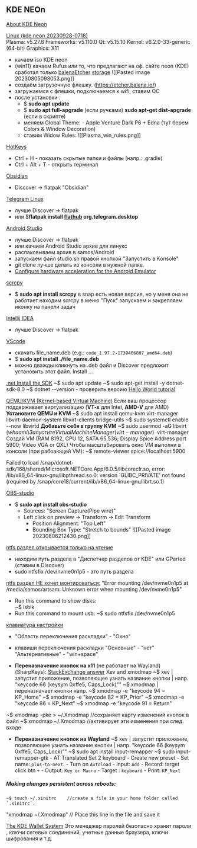
## KDE NEOn
[About KDE Neon](https://www.youtube.com/watch?v=4SegrpFOHDc)
 
[Linux (kde neon 20230928-0718)](https://neon.kde.org/download)  
Plasma: v5.27.8
Frameworks: v5.110.0
Qt: v5.15.10
Kernel: v6.2.0-33-generic (64-bit)
Graphics: X11
 
- качаем iso KDE neon
- (win11) качаем Rufus или то, что предлагают на оф. сайте neon
   (KDE) сработал только         [balenaEtcher](https://etcher.balena.io/#download-etcher)          [storage](https://github.com/balena-io/etcher/releases)
  ![[Pasted image 20230805093053.png]]
- создаём загрузочную флешку. (https://etcher.balena.io/)
- загружаемся с флешки, подключаемся к wifi, ставим ОС
- после установки :
  - $ **sudo apt update**
  - $ **sudo apt full-apgrade** (если ручками) **sudo apt-get dist-apgrade** (если в скрипте)
  - меняем Global Theme: - Apple Venture Dark P6 + Edna (тут берем Colors & Window Decoration)
  - ставим Widow Rules:
  ![[Plasma_win_rules.png]]

[HotKeys]()
- Ctrl + H  -  показать скрытые папки и файлы (напр.:   .gradle)
- Ctrl + Alt + T  -  открыть терминал

[Obsidian](https://obsidian.md/)
- Discover  ->  flatpak "Obsidian"

[Telegram Linux](https://linux.how2shout.com/how-to-install-telegram-on-linux-desktop-in-2023/)
- лучше Discover -> flatpak
- или $**flatpak install [flathub](https://flathub.org/apps/org.telegram.desktop) org.telegram.desktop**

[Android Studio](https://developer.android.com/studio/install)
- лучше Discover -> flatpak
- или качаем Android Studio архив для линукс
- распаковываем архив в samos/Android
- запускаем файл studio.sh правой кнопкой "Запустить в Konsole"
- git clone лучше делать из консоли в нужной папке.
- [Configure hardware acceleration for the Android Emulator](https://developer.android.com/studio/run/emulator-acceleration?utm_source=android-studio#vm-linux)

[scrcpy]()
- $ **sudo apt install scrcpy**
	в snap есть новая версия, но у меня она не работает 
    находим scrcpy в меню "Пуск"
    запускаем и закрепляем иконку на панели задач

[Intellij IDEA]()
- лучше Discover -> flatpak

[VScode](https://code.visualstudio.com/docs/setup/linux)
- скачать file_name.deb (e.g.: `code_1.97.2-1739406807_amd64.deb`)
- $ **sudo apt install ./file_name.deb**
- можно дважды кликнуть на .deb файл и Discover предложит установить этот файл. Install ...

[.net Install the SDK](https://learn.microsoft.com/en-us/dotnet/core/install/linux-ubuntu-install?tabs=dotnet8&pivots=os-linux-ubuntu-2410#install-the-sdk)
	~$  sudo apt update
	~$  sudo apt-get install -y dotnet-sdk-8.0 
    ~$  dotnet --version  -  проверить версию
	[Hello World tutorial](https://dotnet.microsoft.com/en-us/learn/dotnet/hello-world-tutorial/next)

[QEMU/KVM (Kernel-based Virtual Machine)](https://developer.android.com/studio/run/emulator-acceleration)
	Если ваш процессор поддерживает виртуализацию (**VT-x** для Intel, **AMD-V** для AMD)
	**Установите QEMU и KVM**
		~$  sudo apt install qemu-kvm virt-manager libvirt-daemon-system libvirt-clients bridge-utils
		~$  sudo systemctl enable --now libvirtd
	**Добавьте себя в группу KVM**
		~$  sudo usermod -aG libvirt $(whoami)
Запустите Virtual Machine Manager (virt-manager)
		~$  virt-manager
	Создай VM (RAM 8192, CPU 12, SATA  65,536; Display Spice Address port 5900; Video VGA or QXL)
 Чтобы масштабировать окно VM  выполни в консоли (при рабоающей VM):
         ~$ remote-viewer spice://localhost:5900

Failed to load /snap/dotnet-sdk/168/shared/Microsoft.NETCore.App/6.0.5/libcoreclr.so, error: /lib/x86_64-linux-gnu/libpthread.so.0: version `GLIBC_PRIVATE' not found (required by /snap/core18/current/lib/x86_64-linux-gnu/librt.so.1)

[OBS-studio](https://obsproject.com/ru)
- $ **sudo apt install obs-studio**
  - Sources: "Screen Capture(Pipe wire)"
  - Left click on preview -> Transform -> Edit Transform
	- Position Alignment: "Top Left"
	- Bounding Box Type: "Stretch to bounds"
![[Pasted image 20230806212430.png]]

[ntfs раздел открывается только на чтение](https://www.youtube.com/watch?v=3ooi4zo-mtU) 
- находим путь раздела
  в "Диспетчер разделов от KDE"
  или GParted (ставим в Discover)
- sudo ntfsfix /dev/nvme0n1p5  -  это путь раздела

[ntfs раздел НЕ хочет монтироваться:]()
 "Error mounting /dev/nvme0n1p5 at /media/samos/artsam: Unknown error when mounting /dev/nvme0n1p5"
- Run this command to show disks:  
	~$ lsblk
- Run this command to mount usb:
	~$ sudo ntfsfix /dev/nvme0n1p5

[клавиатура настройки](https://www.linux.org.ru/forum/general/16026269)
- "Область переключения раскладки" - "Окно"
- клавиши переключения раскладки
  "Основные" - "нет"
  "Альтернативные" - "win+space"

- **Переназначение кнопок на х11** (не работает на Wayland) (SharpKeys):
	[StackExchange answer](https://askubuntu.com/a/257497)
	Xev and xmodmap
~$ xev             |  запустит приложение, позволяющее узнать название кнопки
                        |  напр. "keycode 66 (keysym 0xffe5, Caps_Lock)""
~$ xmodmap   |  переназначает кнопки напр.
~$ xmodmap -e "keycode 94 = KP_Home"
~$ xmodmap -e "keycode 82 = KP_Prior"
~$ xmodmap -e "keycode 86 = KP_Next"
~$ xmodmap -e "keycode 91 = Return"

~$ xmodmap -pke > ~/.Xmodmap    //сохраняет карту изменений кнопок в файл
~$ xmodmap ~/.Xmodmap          //активирует эти изменения при след. входе

- **Переназначение кнопок на Wayland** 
~$ xev             |  запустит приложение, позволяющее узнать название кнопки
            |  напр. "keycode 66 (keysym 0xffe5, Caps_Lock)""
~$ sudo apt install input-remapper
~$ sudo input-remapper-gtk
		- AT Translated Set 2 keyboard
		- Create new preset
		- Set name: `plus-to-next`.
		- Turn on `Autoload`
		- Input: `Add`
			- Record: target click btn `+`
		- Output: `Key or Macro`
			- Target : `keyboard`
			- Print: `KP_Next`

##### Making changes persistent across reboots:
```
~$ touch ~/.xinitrc    //create a file in your home folder called `.xinitrc`.
```
"xmodmap ~/.Xmodmap"    // Place this line in the file and save it


[The KDE Wallet System](https://docs.kde.org/stable5/en/kwalletmanager/kwallet5/kwallet5.pdf)
Это менеджер паролей
безопасно хранит пароли , ключи сетевых соединений, 
учетные данные браузера, ключи шифрования и т.д.
